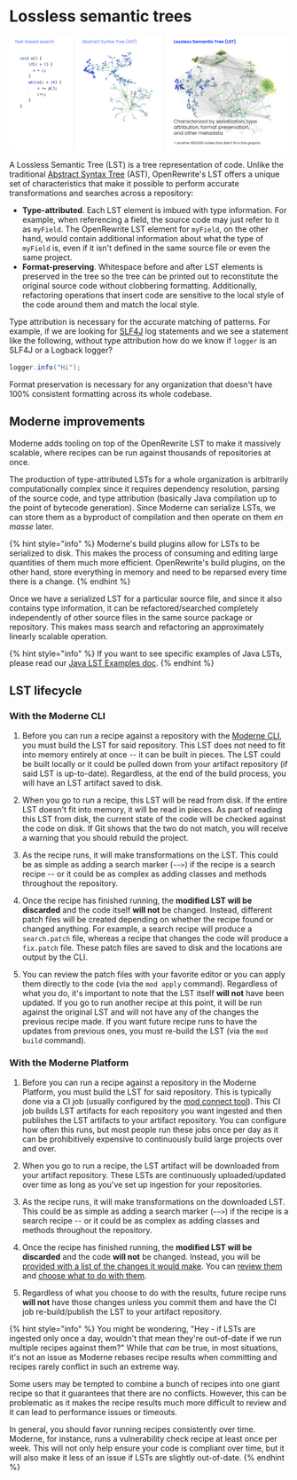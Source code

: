 # Lossless semantic trees

![LST comparison](/.gitbook/assets/LST-comparison.png)

A Lossless Semantic Tree (LST) is a tree representation of code. Unlike the traditional [Abstract Syntax Tree](https://en.wikipedia.org/wiki/Abstract\_syntax\_tree) (AST), OpenRewrite's LST offers a unique set of characteristics that make it possible to perform accurate transformations and searches across a repository:

* **Type-attributed**. Each LST element is imbued with type information. For example, when referencing a field, the source code may just refer to it as `myField`. The OpenRewrite LST element for `myField`, on the other hand, would contain additional information about what the type of `myField` is, even if it isn't defined in the same source file or even the same project.
* **Format-preserving**. Whitespace before and after LST elements is preserved in the tree so the tree can be printed out to reconstitute the original source code without clobbering formatting. Additionally, refactoring operations that insert code are sensitive to the local style of the code around them and match the local style.

Type attribution is necessary for the accurate matching of patterns. For example, if we are looking for [SLF4J](http://www.slf4j.org/) log statements and we see a statement like the following, without type attribution how do we know if `logger` is an SLF4J or a Logback logger?

```java
logger.info("Hi");
```

Format preservation is necessary for any organization that doesn't have 100% consistent formatting across its whole codebase.

## Moderne improvements

Moderne adds tooling on top of the OpenRewrite LST to make it massively scalable, where recipes can be run against thousands of repositories at once.

The production of type-attributed LSTs for a whole organization is arbitrarily computationally complex since it requires dependency resolution, parsing of the source code, and type attribution (basically Java compilation up to the point of bytecode generation). Since Moderne can serialize LSTs, we can store them as a byproduct of compilation and then operate on them _en masse_ later.

{% hint style="info" %}
Moderne's build plugins allow for LSTs to be serialized to disk. This makes the process of consuming and editing large quantities of them much more efficient. OpenRewrite's build plugins, on the other hand, store everything in memory and need to be reparsed every time there is a change.
{% endhint %}

Once we have a serialized LST for a particular source file, and since it also contains type information, it can be refactored/searched completely independently of other source files in the same source package or repository. This makes mass search and refactoring an approximately linearly scalable operation.

{% hint style="info" %}
If you want to see specific examples of Java LSTs, please read our [Java LST Examples doc](https://docs.openrewrite.org/concepts-and-explanations/lst-examples).
{% endhint %}

## LST lifecycle

### With the Moderne CLI

1. Before you can run a recipe against a repository with the [Moderne CLI](/cli/cli-intro.md), you must build the LST for said repository. This LST does not need to fit into memory entirely at once -- it can be built in pieces. The LST could be built locally or it could be pulled down from your artifact repository (if said LST is up-to-date). Regardless, at the end of the build process, you will have an LST artifact saved to disk.

2. When you go to run a recipe, this LST will be read from disk. If the entire LST doesn't fit into memory, it will be read in pieces. As part of reading this LST from disk, the current state of the code will be checked against the code on disk. If Git shows that the two do not match, you will receive a warning that you should rebuild the project.

3. As the recipe runs, it will make transformations on the LST. This could be as simple as adding a search marker (`~~>`) if the recipe is a search recipe -- or it could be as complex as adding classes and methods throughout the repository.

4. Once the recipe has finished running, the **modified LST will be discarded** and the code itself **will not** be changed. Instead, different patch files will be created depending on whether the recipe found or changed anything. For example, a search recipe will produce a `search.patch` file, whereas a recipe that changes the code will produce a `fix.patch` file. These patch files are saved to disk and the locations are output by the CLI.

5. You can review the patch files with your favorite editor or you can apply them directly to the code (via the `mod apply` command). Regardless of what you do, it's important to note that the LST itself **will not** have been updated. If you go to run another recipe at this point, it will be run against the original LST and will not have any of the changes the previous recipe made. If you want future recipe runs to have the updates from previous ones, you must re-build the LST (via the `mod build` command).

### With the Moderne Platform

1. Before you can run a recipe against a repository in the Moderne Platform, you must build the LST for said repository. This is typically done via a CI job (usually configured by the [mod connect tool](https://github.com/moderneinc/mod-connect)). This CI job builds LST artifacts for each repository you want ingested and then publishes the LST artifacts to your artifact repository. You can configure how often this runs, but most people run these jobs once per day as it can be prohibitively expensive to continuously build large projects over and over.

2. When you go to run a recipe, the LST artifact will be downloaded from your artifact repository. These LSTs are continuously uploaded/updated over time as long as you've set up ingestion for your repositories.

3. As the recipe runs, it will make transformations on the downloaded LST. This could be as simple as adding a search marker (`~~>`) if the recipe is a search recipe -- or it could be as complex as adding classes and methods throughout the repository.

4. Once the recipe has finished running, the **modified LST will be discarded** and the code **will not** be changed. Instead, you will be [provided with a list of the changes it would make](/user-documentation/running-your-first-recipe.md#step-6-run-the-recipe). You can [review them](/user-documentation/running-your-first-recipe.md#step-7-view-the-results) and [choose what to do with them](/user-documentation/running-your-first-recipe.md#step-8-commit-your-changes).

5. Regardless of what you choose to do with the results, future recipe runs **will not** have those changes unless you commit them and have the CI job re-build/publish the LST to your artifact repository.

{% hint style="info" %}
You might be wondering, "Hey - if LSTs are ingested only once a day, wouldn't that mean they're out-of-date if we run multiple recipes against them?" While that _can_ be true, in most situations, it's not an issue as Moderne rebases recipe results when committing and recipes rarely conflict in such an extreme way.

Some users may be tempted to combine a bunch of recipes into one giant recipe so that it guarantees that there are no conflicts. However, this can be problematic as it makes the recipe results much more difficult to review and it can lead to performance issues or timeouts.

In general, you should favor running recipes consistently over time. Moderne, for instance, runs a vulnerability check recipe at least once per week. This will not only help ensure your code is compliant over time, but it will also make it less of an issue if LSTs are slightly out-of-date.
{% endhint %}